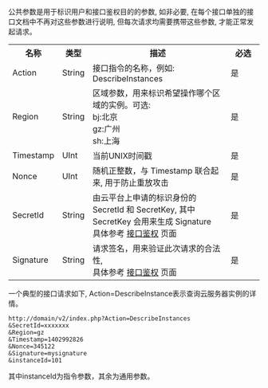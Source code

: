 公共参数是用于标识用户和接口鉴权目的的参数, 如非必要, 在每个接口单独的接口文档中不再对这些参数进行说明, 但每次请求均需要携带这些参数, 才能正常发起请求。

<table class="t">
<tbody><tr>
<th> <b>名称</b>
</th><th> <b>类型</b>
</th><th> <b>描述</b>
</th><th width="50"> <b>必选</b>
</th></tr>
<tr>
<td> Action
</td><td> String
</td><td> 接口指令的名称，例如: DescribeInstances
</td><td> 是
</td></tr>
<tr>
<td> Region
</td><td> String
</td><td> 区域参数，用来标识希望操作哪个区域的实例。可选: <br>bj:北京<br>gz:广州<br>sh:上海<br

</td><td> 是
</td></tr>
<tr>
<td> Timestamp
</td><td> UInt
</td><td> 当前UNIX时间戳
</td><td> 是
</td></tr>
<tr>
<td> Nonce
</td><td> UInt
</td><td> 随机正整数，与 Timestamp 联合起来, 用于防止重放攻击
</td><td> 是
</td></tr>
<tr>
<td> SecretId
</td><td> String
</td><td> 由云平台上申请的标识身份的 SecretId 和 SecretKey, 其中 SecretKey 会用来生成 Signature<br>具体参考 <a href="/doc/api/260/接口鉴权" title="接口鉴权">接口鉴权</a> 页面
</td><td> 是
</td></tr>
<tr>
<td> Signature
</td><td> String
</td><td> 请求签名，用来验证此次请求的合法性, <br>具体参考 <a href="/doc/api/231/接口鉴权" title="接口鉴权">接口鉴权</a> 页面
</td><td> 是
</td></tr></tbody></table>

一个典型的接口请求如下, Action=DescribeInstance表示查询云服务器实例的详情。

```
http://domain/v2/index.php?Action=DescribeInstances
&SecretId=xxxxxxx
&Region=gz
&Timestamp=1402992826
&Nonce=345122
&Signature=mysignature
&instanceId=101
```
其中instanceId为指令参数，其余为通用参数。

